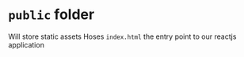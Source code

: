 # `public` folder
Will store static assets
Hoses `index.html` the entry point to our reactjs application